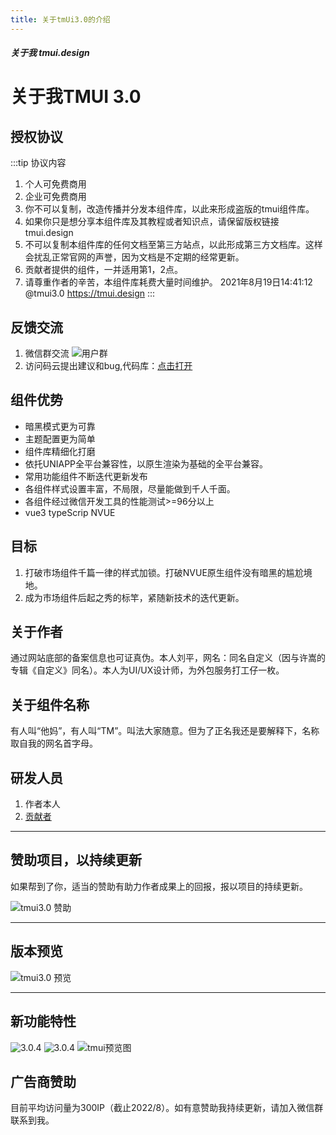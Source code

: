 ```yaml
---
title: 关于tmUi3.0的介绍
---
```


##### 关于我 tmui.design

# 关于我TMUI 3.0

## 授权协议

:::tip 协议内容
1. 个人可免费商用
2. 企业可免费商用
3. 你不可以复制，改造传播并分发本组件库，以此来形成盗版的tmui组件库。
4. 如果你只是想分享本组件库及其教程或者知识点，请保留版权链接 tmui.design
5. 不可以复制本组件库的任何文档至第三方站点，以此形成第三方文档库。这样会扰乱正常官网的声誉，因为文档是不定期的经常更新。
6. 贡献者提供的组件，一并适用第1，2点。
7. 请尊重作者的辛苦，本组件库耗费大量时间维护。
2021年8月19日14:41:12 @tmui3.0 https://tmui.design
:::

## 反馈交流
1. 微信群交流
![用户群](https://cdn.tmui.design/public/design/weixinQR2.jpg)
2. 访问码云提出建议和bug,代码库：[点击打开](https://gitee.com/LYTB/tmui-design)

## 组件优势

- 暗黑模式更为可靠
- 主题配置更为简单
- 组件库精细化打磨
- 依托UNIAPP全平台兼容性，以原生渲染为基础的全平台兼容。
- 常用功能组件不断迭代更新发布
- 各组件样式设置丰富，不局限，尽量能做到千人千面。
- 各组件经过微信开发工具的性能测试>=96分以上
- vue3 typeScrip NVUE

## 目标

1. 打破市场组件千篇一律的样式加锁。打破NVUE原生组件没有暗黑的尴尬境地。
2. 成为市场组件后起之秀的标竿，紧随新技术的迭代更新。

## 关于作者

通过网站底部的备案信息也可证真伪。本人刘平，网名：同名自定义（因与许嵩的专辑《自定义》同名）。本人为UI/UX设计师，为外包服务打工仔一枚。

## 关于组件名称

有人叫“他妈”，有人叫“TM”。叫法大家随意。但为了正名我还是要解释下，名称取自我的网名首字母。

## 研发人员

1. 作者本人
2. [贡献者](%E8%B4%A1%E7%8C%AE%E8%80%85.md)

----

## 赞助项目，以持续更新

如果帮到了你，适当的赞助有助力作者成果上的回报，报以项目的持续更新。

![tmui3.0 赞助](https://cdn.tmui.design/public/design/payzhanzhu.jpg)

----

## 版本预览

![tmui3.0 预览](https://cdn.tmui.design/public/design/verHeji.jpg)

----

## 新功能特性

![3.0.4](https://vkceyugu.cdn.bspapp.com/VKCEYUGU-f5b1722f-8766-40af-a22a-acc454202a37/86bce318-d3a0-4c88-8e9c-cd764fed81e1.gif)
![3.0.4](https://vkceyugu.cdn.bspapp.com/VKCEYUGU-f5b1722f-8766-40af-a22a-acc454202a37/f33285fd-5f26-4092-95a2-2fe8f4aee2ed.gif)
![tmui预览图](https://vkceyugu.cdn.bspapp.com/VKCEYUGU-f5b1722f-8766-40af-a22a-acc454202a37/0672c1be-2519-4e36-962b-072852193025.png)

## 广告商赞助

目前平均访问量为300IP（截止2022/8）。如有意赞助我持续更新，请加入微信群联系到我。

